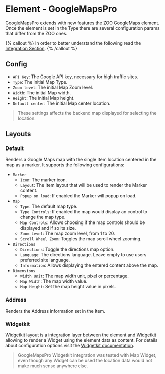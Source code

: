# Element - GoogleMapsPro

GoogleMapsPro extends with new features the ZOO GoogleMaps element. Once the element is set in the Type there are several configuration params that differ from the ZOO ones.

{% callout %}
In order to better understand the following read the [Integration Section](./integration.md).
{% /callout %}

## Config

- `API Key`: The Google API key, necessary for high traffic sites.
- `Type`: The initial Map Type.
- `Zoom level`: The initial Map Zoom level.
- `Width`: The initial Map width.
- `Height`: The initial Map height.
- `Default center`: The initial Map center location.

> These settings affects the backend map displayed for selecting the location.

## Layouts

### Default

Renders a Google Maps map with the single Item location centered in the map as a marker. It supports the following configurations:

- `Marker`
  - `Icon`: The marker icon.
  - `Layout`: The Item layout that will be used to render the Marker content.
  - `Popup on load`: If enabled the Marker will popup on load.
- `Map`
  - `Type`: The default map type.
  - `Type Controls`: If enabled the map would display an control to change the map type.
  - `Map Controls`: Allows choosing if the map controls should be displayed and if so its size.
  - `Zoom Level`: The map zoom level, from 1 to 20.
  - `Scroll Wheel Zoom`: Toggles the map scroll wheel zooming.
- `Directions`
  - `Directions`: Toggle the directions map option.
  - `Language`: The directions language. Leave empty to use users preferred site language.
  - `Information`: Allows displaying the entered content above the map.
- `Dimensions`
  - `Width Unit`: The map width unit, pixel or percentage.
  - `Map Width`: The map width value.
  - `Map Height`: Set the map height value in pixels.

### Address

Renders the Address information set in the Item.

### Widgetkit

Widgetkit layout is a integration layer between the element and [Widgetkit](http://yootheme.com/widgetkit) allowing to render a Widget using the element data as content. For details about configuration options visit the [Widgetkit documentation](https://yootheme.com/support/widgetkit/).

> GoogleMapsPro Widgetkit integration was tested with Map Widget, even though any Widget can be used the location data would not make much sense anywhere else.
